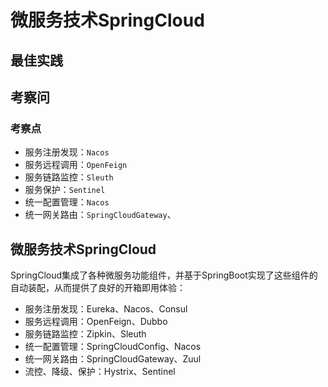 # 微服务技术SpringCloud


## 最佳实践


## 考察问



### 考察点

- 服务注册发现：`Nacos`
- 服务远程调用：`OpenFeign`
- 服务链路监控：`Sleuth`
- 服务保护：`Sentinel`
- 统一配置管理：`Nacos`
- 统一网关路由：`SpringCloudGateway`、



## 微服务技术SpringCloud
SpringCloud集成了各种微服务功能组件，并基于SpringBoot实现了这些组件的自动装配，从而提供了良好的开箱即用体验：

- 服务注册发现：Eureka、Nacos、Consul
- 服务远程调用：OpenFeign、Dubbo
- 服务链路监控：Zipkin、Sleuth
- 统一配置管理：SpringCloudConfig、Nacos
- 统一网关路由：SpringCloudGateway、Zuul
- 流控、降级、保护：Hystrix、Sentinel